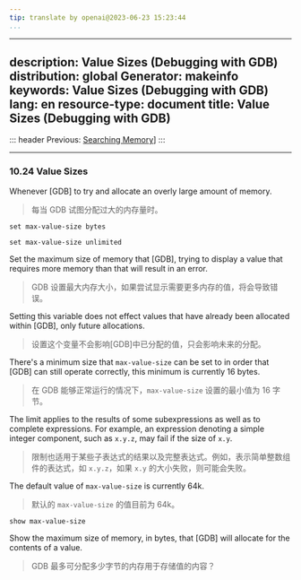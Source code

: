 ```yaml
---
tip: translate by openai@2023-06-23 15:23:44
...
```

---
description: Value Sizes (Debugging with GDB)
distribution: global
Generator: makeinfo
keywords: Value Sizes (Debugging with GDB)
lang: en
resource-type: document
title: Value Sizes (Debugging with GDB)
---------------------------------------

::: header
Previous: [Searching Memory](Searching-Memory.html#Searching-Memory)]
:::

---

### 10.24 Value Sizes

Whenever [GDB] to try and allocate an overly large amount of memory.

> 每当 GDB 试图分配过大的内存量时。

`set max-value-size bytes`

`set max-value-size unlimited`

Set the maximum size of memory that [GDB], trying to display a value that requires more memory than that will result in an error.

> GDB 设置最大内存大小，如果尝试显示需要更多内存的值，将会导致错误。

Setting this variable does not effect values that have already been allocated within [GDB], only future allocations.

> 设置这个变量不会影响[GDB]中已分配的值，只会影响未来的分配。

There's a minimum size that `max-value-size` can be set to in order that [GDB] can still operate correctly, this minimum is currently 16 bytes.

> 在 GDB 能够正常运行的情况下，`max-value-size` 设置的最小值为 16 字节。

The limit applies to the results of some subexpressions as well as to complete expressions. For example, an expression denoting a simple integer component, such as `x.y.z`, may fail if the size of `x.y`.

> 限制也适用于某些子表达式的结果以及完整表达式。例如，表示简单整数组件的表达式，如 `x.y.z`，如果 `x.y` 的大小失败，则可能会失败。

The default value of `max-value-size` is currently 64k.

> 默认的 `max-value-size` 的值目前为 64k。

`show max-value-size`

Show the maximum size of memory, in bytes, that [GDB] will allocate for the contents of a value.

> GDB 最多可分配多少字节的内存用于存储值的内容？
